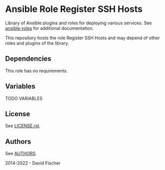 # Ansible Role Register SSH Hosts

Library of Ansible plugins and roles for deploying various services.
See [ansible-roles](https://github.com/davidfischer-ch/ansible-roles) for additional documentation.

This repository hosts the role Register SSH Hosts and may depend of other roles and plugins of the library.

## Dependencies

This role has no requirements.

## Variables

TODO VARIABLES

## License

See [LICENSE.rst](LICENSE.rst).

## Authors

See [AUTHORS](AUTHORS).

2014-2022 - David Fischer
